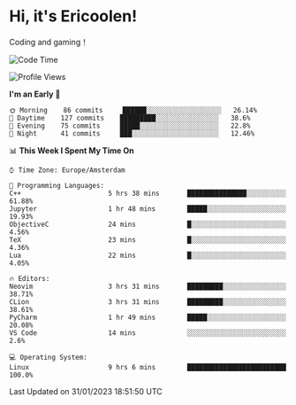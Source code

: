 # Hi, it's Ericoolen!
Coding and gaming！

<!--START_SECTION:waka-->
![Code Time](http://img.shields.io/badge/Code%20Time-657%20hrs%2036%20mins-blue)

![Profile Views](http://img.shields.io/badge/Profile%20Views-5-blue)

**I'm an Early 🐤** 

```text
🌞 Morning    86 commits     ██████░░░░░░░░░░░░░░░░░░░   26.14% 
🌆 Daytime    127 commits    █████████░░░░░░░░░░░░░░░░   38.6% 
🌃 Evening    75 commits     █████░░░░░░░░░░░░░░░░░░░░   22.8% 
🌙 Night      41 commits     ███░░░░░░░░░░░░░░░░░░░░░░   12.46%

```


📊 **This Week I Spent My Time On** 

```text
⌚︎ Time Zone: Europe/Amsterdam

💬 Programming Languages: 
C++                      5 hrs 38 mins       ███████████████░░░░░░░░░░   61.88% 
Jupyter                  1 hr 48 mins        █████░░░░░░░░░░░░░░░░░░░░   19.93% 
ObjectiveC               24 mins             █░░░░░░░░░░░░░░░░░░░░░░░░   4.56% 
TeX                      23 mins             █░░░░░░░░░░░░░░░░░░░░░░░░   4.36% 
Lua                      22 mins             █░░░░░░░░░░░░░░░░░░░░░░░░   4.05%

🔥 Editors: 
Neovim                   3 hrs 31 mins       █████████░░░░░░░░░░░░░░░░   38.71% 
CLion                    3 hrs 31 mins       █████████░░░░░░░░░░░░░░░░   38.61% 
PyCharm                  1 hr 49 mins        █████░░░░░░░░░░░░░░░░░░░░   20.08% 
VS Code                  14 mins             ░░░░░░░░░░░░░░░░░░░░░░░░░   2.6%

💻 Operating System: 
Linux                    9 hrs 6 mins        █████████████████████████   100.0%

```


 Last Updated on 31/01/2023 18:51:50 UTC
<!--END_SECTION:waka-->

